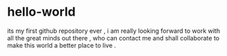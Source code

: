 # hello-world
its my first github repository ever , i am really looking forward to work with all the great minds out there , who can contact me and shall collaborate to make this world a better place to live . 
